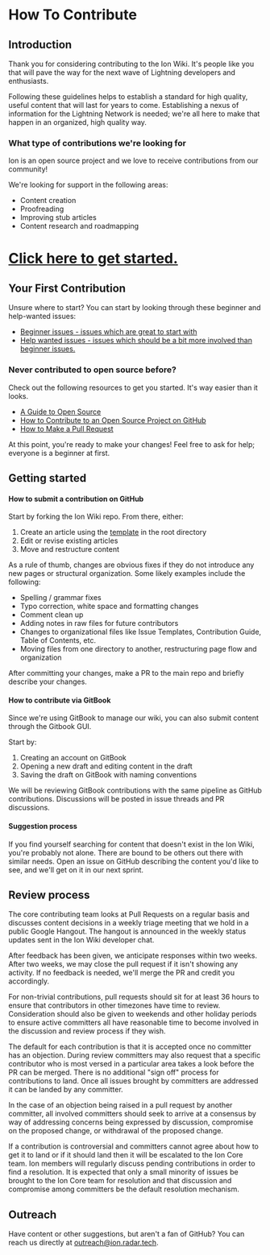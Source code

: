# How To Contribute

## Introduction

Thank you for considering contributing to the Ion Wiki. It's people like you that will pave the way for the next wave of Lightning developers and enthusiasts.

Following these guidelines helps to establish a standard for high quality, useful content that will last for years to come. Establishing a nexus of information for the Lightning Network is needed; we're all here to make that happen in an organized, high quality way.

### What type of contributions we're looking for

Ion is an open source project and we love to receive contributions from our community!

We're looking for support in the following areas:

* Content creation
* Proofreading
* Improving stub articles
* Content research and roadmapping

# [Click here to get started.](https://github.com/RadarTech/ionwiki/tree/master/.contributing/starthere.md)

## Your First Contribution

Unsure where to start? You can start by looking through these beginner and help-wanted issues:

* [Beginner issues - issues which are great to start with](https://github.com/RadarRelay/ionwiki/issues?q=is%3Aopen+is%3Aissue+label%3A%22good+first+issue%22)
* [Help wanted issues - issues which should be a bit more involved than beginner issues.](https://github.com/RadarRelay/ionwiki/issues?q=is%3Aopen+is%3Aissue+label%3A%22help+wanted%22)

### Never contributed to open source before?

Check out the following resources to get you started. It's way easier than it looks.

* [A Guide to Open Source](https://opensource.guide/)
* [How to Contribute to an Open Source Project on GitHub](https://egghead.io/series/how-to-contribute-to-an-open-source-project-on-github)
* [How to Make a Pull Request](http://makeapullrequest.com/)

At this point, you're ready to make your changes! Feel free to ask for help; everyone is a beginner at first.

## Getting started

#### How to submit a contribution on GitHub

Start by forking the Ion Wiki repo. From there, either:

1. Create an article using the [template](https://github.com/RadarRelay/ionwiki/blob/master/template.md) in the root directory
2. Edit or revise existing articles
3. Move and restructure content

As a rule of thumb, changes are obvious fixes if they do not introduce any new pages or structural organization. Some likely examples include the following:

* Spelling / grammar fixes
* Typo correction, white space and formatting changes
* Comment clean up
* Adding notes in raw files for future contributors
* Changes to organizational files like Issue Templates, Contribution Guide, Table of Contents, etc.
* Moving files from one directory to another, restructuring page flow and organization

After committing your changes, make a PR to the main repo and briefly describe your changes.

#### How to contribute via GitBook

Since we're using GitBook to manage our wiki, you can also submit content through the Gitbook GUI.

Start by:

1. Creating an account on GitBook
2. Opening a new draft and editing content in the draft
3. Saving the draft on GitBook with naming conventions

We will be reviewing GitBook contributions with the same pipeline as GitHub contributions. Discussions will be posted in issue threads and PR discussions.

#### Suggestion process

If you find yourself searching for content that doesn't exist in the Ion Wiki, you're probably not alone. There are bound to be others out there with similar needs. Open an issue on GitHub describing the content you'd like to see, and we'll get on it in our next sprint.

## Review process

The core contributing team looks at Pull Requests on a regular basis and discusses content decisions in a weekly triage meeting that we hold in a public Google Hangout. The hangout is announced in the weekly status updates sent in the Ion Wiki developer chat.

After feedback has been given, we anticipate responses within two weeks. After two weeks, we may close the pull request if it isn't showing any activity. If no feedback is needed, we'll merge the PR and credit you accordingly.

For non-trivial contributions, pull requests should sit for at least 36 hours to ensure that contributors in other timezones have time to review. Consideration should also be given to weekends and other holiday periods to ensure active committers all have reasonable time to become involved in the discussion and review process if they wish.

The default for each contribution is that it is accepted once no committer has an objection. During review committers may also request that a specific contributor who is most versed in a particular area takes a look before the PR can be merged. There is no additional "sign off" process for contributions to land. Once all issues brought by committers are addressed it can be landed by any committer.

In the case of an objection being raised in a pull request by another committer, all involved committers should seek to arrive at a consensus by way of addressing concerns being expressed by discussion, compromise on the proposed change, or withdrawal of the proposed change.

If a contribution is controversial and committers cannot agree about how to get it to land or if it should land then it will be escalated to the Ion Core team. Ion members will regularly discuss pending contributions in order to find a resolution. It is expected that only a small minority of issues be brought to the Ion Core team for resolution and that discussion and compromise among committers be the default resolution mechanism.

## Outreach

Have content or other suggestions, but aren't a fan of GitHub? You can reach us directly at outreach@ion.radar.tech.
